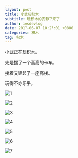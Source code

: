 ```yaml
---
layout: post
title: 小武玩积木
subtitle: 玩积木的安静下来了
author: iosdevlog
date: 2017-06-07 10:27:01 +0800
categories: 积木
tag: 积木
---
```


小武正在玩积木。

先是摆了一个高高的卡车。

接着又建起了一座高楼。

玩得不亦乐乎。

![1](https://firebasestorage.googleapis.com/v0/b/growth15-a8c59.appspot.com/o/2017%2F06%2F06%2F1.JPG?alt=media&token=aab74081-ef55-40e5-9102-e1a156694acf)

![2](https://firebasestorage.googleapis.com/v0/b/growth15-a8c59.appspot.com/o/2017%2F06%2F06%2F2.JPG?alt=media&token=c1492464-467f-450f-b701-57878e62f4c8)

![3](https://firebasestorage.googleapis.com/v0/b/growth15-a8c59.appspot.com/o/2017%2F06%2F06%2F3.JPG?alt=media&token=61cadd33-8b17-4d78-8447-21832f770274)

![4](https://firebasestorage.googleapis.com/v0/b/growth15-a8c59.appspot.com/o/2017%2F06%2F06%2F4.JPG?alt=media&token=aa2b26cd-7edd-4b11-9390-c354098ca1ec)

![5](https://firebasestorage.googleapis.com/v0/b/growth15-a8c59.appspot.com/o/2017%2F06%2F06%2F5.JPG?alt=media&token=104fccdc-9751-446e-b7e8-da3a5fa63db0)

![6](https://firebasestorage.googleapis.com/v0/b/growth15-a8c59.appspot.com/o/2017%2F06%2F06%2F6.JPG?alt=media&token=2d780946-6430-49f4-a7b5-2848acfc47d3)

![7](https://firebasestorage.googleapis.com/v0/b/growth15-a8c59.appspot.com/o/2017%2F06%2F06%2F7.JPG?alt=media&token=7c03383a-4096-4fe9-8b9a-b776c96e0738)
